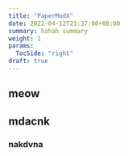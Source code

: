 ```yaml
---
title: "PaperModX"
date: 2022-04-12T23:37:00+08:00
summary: hahah summary
weight: 1
params:
  TocSide: "right"
draft: true
---
```


## meow

## mdacnk

### nakdvna
